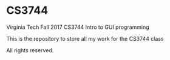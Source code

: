 # CS3744
Virginia Tech Fall 2017 CS3744 Intro to GUI programming

This is the repository to store all my work for the CS3744 class

All rights reserved.
